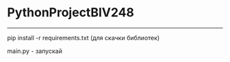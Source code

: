 # PythonProjectBIV248
---
pip install -r requirements.txt (для скачки библиотек)

main.py - запускай